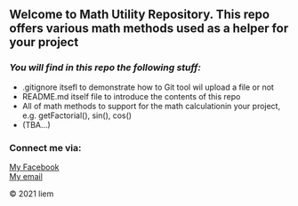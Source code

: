 ## Welcome to Math Utility Repository. This repo offers various math methods used as a helper for your project


### _You will find in this repo the following stuff:_

* .gitignore itsefl to demonstrate how to Git tool wil upload a file or not
* README.md itself file to introduce the contents of this repo
* All of math methods to support for the math calculationin your project, e.g. getFactorial(), sin(), cos()
* (TBA...)

### Connect me via:
[My Facebook](https://www.facebook.com/siliem3k)  
[My email](liemnt140842@gmail@fpt.edu.vn)

© 2021 liem

